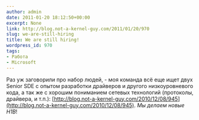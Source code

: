 ```yaml
---
author: admin
date: 2011-01-20 18:12:50+00:00
excerpt: None
link: http://blog.not-a-kernel-guy.com/2011/01/20/970
slug: we-are-still-hiring
title: We are still hiring!
wordpress_id: 970
tags:
- Работа
- Microsoft
---
```


Раз уж заговорили про набор людей, - моя команда всё еще ищет двух Senior SDE с опытом разработки драйверов и другого низкоуровневого кода, а так же с хорошим пониманием сетевых технологий (протоколы, драйвера, и т.п.): [http://blog.not-a-kernel-guy.com/2010/12/08/945](http://blog.not-a-kernel-guy.com/2010/12/08/945). _Мы делаем новые H1B_!
